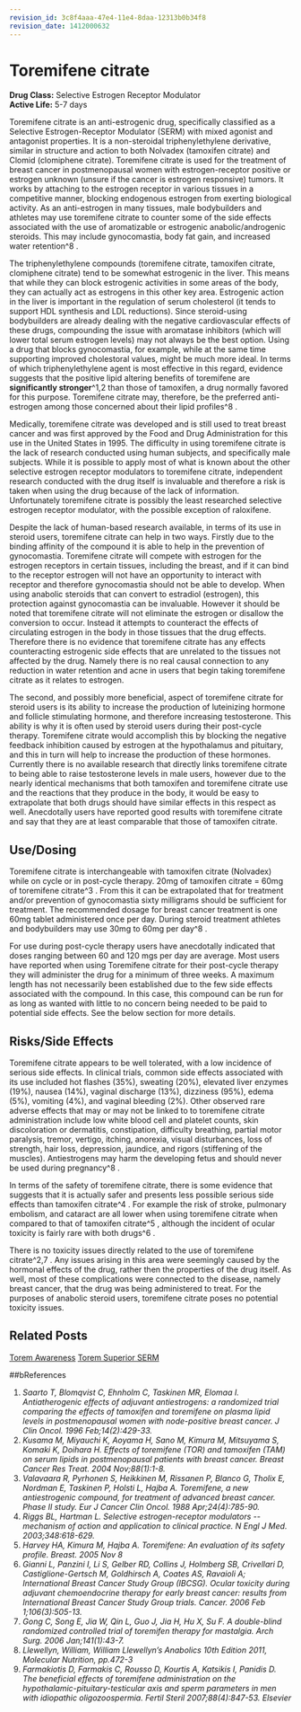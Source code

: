 ```yaml
---
revision_id: 3c8f4aaa-47e4-11e4-8daa-12313b0b34f8
revision_date: 1412000632
---
```


# Toremifene citrate

**Drug Class:** Selective Estrogen Receptor Modulator  
**Active Life:** 5-7 days

Toremifene citrate is an anti-estrogenic drug, specifically classified as a Selective Estrogen-Receptor Modulator (SERM) with mixed agonist and antagonist properties.  It is a non-steroidal triphenylethylene derivative, similar in structure and action to both Nolvadex (tamoxifen citrate) and Clomid (clomiphene citrate).  Toremifene citrate is used for the treatment of breast cancer in postmenopausal women with estrogen-receptor positive or estrogen unknown (unsure if the cancer is estrogen responsive) tumors.  It works by attaching to the estrogen receptor in various tissues in a competitive manner, blocking endogenous estrogen from exerting biological activity.  As an anti-estrogen in many tissues, male bodybuilders and athletes may use toremifene citrate to counter some of the side effects associated with the use of aromatizable or estrogenic anabolic/androgenic steroids.  This may include gynocomastia, body fat gain, and increased water retention^8 . 

The triphenylethylene compounds (toremifene citrate, tamoxifen citrate, clomiphene citrate) tend to be somewhat estrogenic in the liver.  This means that while they can block estrogenic activities in some areas of the body, they can actually act as estrogens in this other key area.  Estrogenic action in the liver is important in the regulation of serum cholesterol (it tends to support HDL synthesis and LDL reductions).  Since steroid-using bodybuilders are already dealing with the negative cardiovascular effects of these drugs, compounding the issue with aromatase inhibitors (which will lower total serum estrogen levels) may not always be the best option.  Using a drug that blocks gynocomastia, for example, while at the same time supporting improved cholestoral values, might be much more ideal.  In terms of which triphenylethylene agent is most effective in this regard, evidence suggests that the positive lipid altering benefits of toremifene are **significantly stronger**^1,2 than those of tamoxifen, a drug normally favored for this purpose.  Toremifene citrate may, therefore, be the preferred anti-estrogen among those concerned about their lipid profiles^8  .  

Medically, toremifene citrate was developed and is still used to treat breast cancer and was first approved by the Food and Drug Administration for this use in the United States in 1995.  The difficulty in using toremifene citrate is the lack of research conducted using human subjects, and specifically male subjects. While it is possible to apply most of what is known about the other selective estrogen receptor modulators to toremifene citrate, independent research conducted with the drug itself is invaluable and therefore a risk is taken when using the drug because of the lack of information. Unfortunately toremifene citrate is possibly the least researched selective estrogen receptor modulator, with the possible exception of raloxifene.

Despite the lack of human-based research available, in terms of its use in steroid users, toremifene citrate can help in two ways. Firstly due to the binding affinity of the compound it is able to help in the prevention of gynocomastia. Toremifene citrate will compete with estrogen for the estrogen receptors in certain tissues, including the breast, and if it can bind to the receptor estrogen will not have an opportunity to interact with receptor and therefore gynocomastia should not be able to develop. When using anabolic steroids that can convert to estradiol (estrogen), this protection against gynocomastia can be invaluable.  However it should be noted that toremifene citrate will not eliminate the estrogen or disallow the conversion to occur. Instead it attempts to counteract the effects of circulating estrogen in the body in those tissues that the drug effects. Therefore there is no evidence that toremifene citrate has any effects counteracting estrogenic side effects that are unrelated to the tissues not affected by the drug. Namely there is no real causal connection to any reduction in water retention and acne in users that begin taking toremifene citrate as it relates to estrogen.

The second, and possibly more beneficial, aspect of toremifene citrate for steroid users is its ability to increase the production of luteinizing hormone and follicle stimulating hormone, and therefore increasing testosterone. This ability is why it is often used by steroid users during their post-cycle therapy. Toremifene citrate would accomplish this by blocking the negative feedback inhibition caused by estrogen at the hypothalamus and pituitary, and this in turn will help to increase the production of these hormones. Currently there is no available research that directly links toremifene citrate to being able to raise testosterone levels in male users, however due to the nearly identical mechanisms that both tamoxifen and toremifene citrate use and the reactions that they produce in the body, it would be easy to extrapolate that both drugs should have similar effects in this respect as well. Anecdotally users have reported good results with toremifene citrate and say that they are at least comparable that those of tamoxifen citrate.

## Use/Dosing

Toremifene citrate is interchangeable with tamoxifen citrate (Nolvadex) while on cycle or in post-cycle therapy.  20mg of tamoxifen citrate = 60mg of toremifene citrate^3 .  From this it can be extrapolated that for treatment and/or prevention of gynocomastia sixty milligrams should be sufficient for treatment. The recommended dosage for breast cancer treatment is one 60mg tablet administered once per day.  During steroid treatment athletes and bodybuilders may use 30mg to 60mg per day^8  .  

For use during post-cycle therapy users have anecdotally indicated that doses ranging between 60 and 120 mgs per day are average. Most users have reported when using Toremifene citrate for their post-cycle therapy they will administer the drug for a minimum of three weeks. A maximum length has not necessarily been established due to the few side effects associated with the compound. In this case, this compound can be run for as long as wanted with little to no concern being needed to be paid to potential side effects. See the below section for more details.

## Risks/Side Effects

Toremifene citrate appears to be well tolerated, with a low incidence of serious side effects.  In clinical trials, common side effects associated with its use included hot flashes (35%), sweating (20%), elevated liver enzymes (19%), nausea (14%), vaginal discharge (13%), dizziness (95%), edema (5%), vomiting (4%), and vaginal bleeding (2%).  Other observed rare adverse effects that may or may not be linked to to toremifene citrate administration include low white blood cell and platelet counts, skin discoloration or dermatitis, constipation, difficulty breathing, partial motor paralysis, tremor, vertigo, itching, anorexia, visual disturbances, loss of strength, hair loss, depression, jaundice, and rigors (stiffening of the muscles).  Antiestrogens may harm the developing fetus and should never be used during pregnancy^8  .  

In terms of the safety of toremifene citrate, there is some evidence that suggests that it is actually safer and presents less possible serious side effects than tamoxifen citrate^4  .  For example the risk of stroke, pulmonary embolism, and cataract are all lower when using toremifene citrate when compared to that of tamoxifen citrate^5 , although the incident of ocular toxicity is fairly rare with both drugs^6  .

There is no toxicity issues directly related to the use of toremifene citrate^2,7  . Any issues arising in this area were seemingly caused by the hormonal effects of the drug, rather then the properties of the drug itself. As well, most of these complications were connected to the disease, namely breast cancer, that the drug was being administered to treat. For the purposes of anabolic steroid users, toremifene citrate poses no potential toxicity issues.

## Related Posts

[Torem Awareness](/r/steroids/comments/2dd7ch/torem_awareness/)
[Torem Superior SERM](/r/steroids/comments/2hsg7s/toremefine_superior_serm_in_terms_of_secondary/)

##bReferences

1.	*Saarto T, Blomqvist C, Ehnholm C, Taskinen MR, Elomaa I. Antiatherogenic effects of adjuvant antiestrogens: a randomized trial comparing the effects of tamoxifen and toremifene on plasma lipid levels in postmenopausal women with node-positive breast cancer. J Clin Oncol. 1996 Feb;14(2):429-33.*
2.	*Kusama M, Miyauchi K, Aoyama H, Sano M, Kimura M, Mitsuyama S, Komaki K, Doihara H. Effects of toremifene (TOR) and tamoxifen (TAM) on serum lipids in postmenopausal patients with breast cancer. Breast Cancer Res Treat. 2004 Nov;88(1):1-8.*
3.	*Valavaara R, Pyrhonen S, Heikkinen M, Rissanen P, Blanco G, Tholix E, Nordman E, Taskinen P, Holsti L, Hajba A. Toremifene, a new antiestrogenic compound, for treatment of advanced breast cancer. Phase II study. Eur J Cancer Clin Oncol. 1988 Apr;24(4):785-90.*
4.	*Riggs BL, Hartman L. Selective estrogen-receptor modulators -- mechanism of action and application to clinical practice. N Engl J Med. 2003;348:618-629.*
5.	*Harvey HA, Kimura M, Hajba A. Toremifene: An evaluation of its safety profile. Breast. 2005 Nov 8*
6.	*Gianni L, Panzini I, Li S, Gelber RD, Collins J, Holmberg SB, Crivellari D, Castiglione-Gertsch M, Goldhirsch A, Coates AS, Ravaioli A; International Breast Cancer Study Group (IBCSG). Ocular toxicity during adjuvant chemoendocrine therapy for early breast cancer: results from International Breast Cancer Study Group trials. Cancer. 2006 Feb 1;106(3):505-13.*
7.	*Gong C, Song E, Jia W, Qin L, Guo J, Jia H, Hu X, Su F. A double-blind randomized controlled trial of toremifen therapy for mastalgia. Arch Surg. 2006 Jan;141(1):43-7.*
8.	*Llewellyn, William, William Llewellyn’s Anabolics 10th Edition 2011, Molecular Nutrition, pp.472-3*
9.	*Farmakiotis D, Farmakis C, Rousso D, Kourtis A, Katsikis I, Panidis D. The beneficial effects of toremifene administration on the hypothalamic-pituitary-testicular axis and sperm parameters in men with idiopathic oligozoospermia. Fertil Steril 2007;88(4):847-53. Elsevier*
